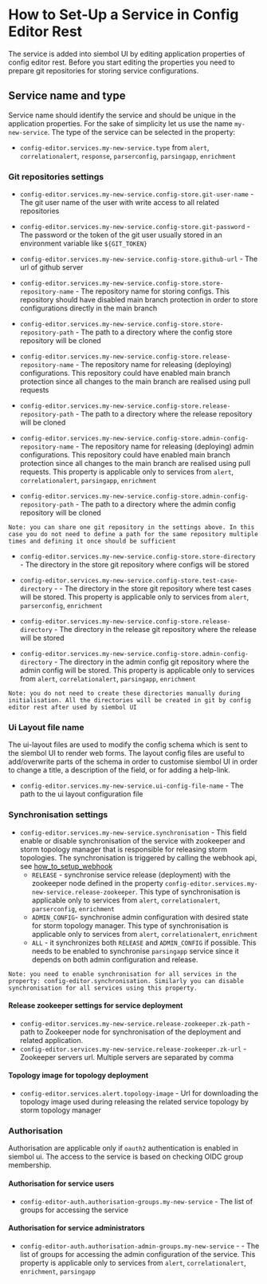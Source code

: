 # How to Set-Up a Service in Config Editor Rest
The service is added into siembol UI by editing application properties of config editor rest.
Before you start editing the properties you need to prepare git repositories for storing service configurations. 
## Service name and type
Service name should identify the service and should be unique in the application properties. For the sake of simplicity let us use the name `my-new-service`. The type of the service can be selected in the property:
- `config-editor.services.my-new-service.type` from `alert`, `correlationalert`, `response`, `parserconfig`, `parsingapp`, `enrichment`

### Git repositories settings

- `config-editor.services.my-new-service.config-store.git-user-name` - The git user name of the user with write access to all related repositories

- `config-editor.services.my-new-service.config-store.git-password` - The password or the token of the git user usually stored in an environment variable like `${GIT_TOKEN}`

- `config-editor.services.my-new-service.config-store.github-url` - The url of github server

- `config-editor.services.my-new-service.config-store.store-repository-name` - The repository name for storing configs. This repository should have disabled main branch protection in order to store configurations directly in the main branch

- `config-editor.services.my-new-service.config-store.store-repository-path` - The path to a directory where the config store repository will be cloned

- `config-editor.services.my-new-service.config-store.release-repository-name` - The repository name for releasing (deploying) configurations. This repository could have enabled main branch protection since all changes to the main branch are realised using pull requests

- `config-editor.services.my-new-service.config-store.release-repository-path` - The path to a directory where the release repository will be cloned

- `config-editor.services.my-new-service.config-store.admin-config-repository-name` - The repository name for releasing (deploying) admin configurations. This repository could have enabled main branch protection since all changes to the main branch are realised using pull requests. This property is applicable only to services from `alert`, `correlationalert`, `parsingapp`, `enrichment`

- `config-editor.services.my-new-service.config-store.admin-config-repository-path` - The path to a directory where the admin config repository will be cloned

```
Note: you can share one git repository in the settings above. In this case you do not need to define a path for the same repository multiple times and defining it once should be sufficient
```

- `config-editor.services.my-new-service.config-store.store-directory` - The directory in the store git repository where configs will be stored

- `config-editor.services.my-new-service.config-store.test-case-directory` - - The directory in the store git repository where test cases will be stored. This property is applicable only to services from `alert`, `parserconfig`, `enrichment`

- `config-editor.services.my-new-service.config-store.release-directory` - The directory in the release git repository where the release will be stored

- `config-editor.services.my-new-service.config-store.admin-config-directory` - The directory in the admin config git repository where the admin config will be stored.  This property is applicable only to services from `alert`, `correlationalert`, `parsingapp`, `enrichment`

```
Note: you do not need to create these directories manually during initialisation. All the directories will be created in git by config editor rest after used by siembol UI
```
### Ui Layout file name
The ui-layout files are used to modify the config schema which is sent to the siembol UI to render web forms. The layout config files are useful to add/overwrite parts of the schema in order to customise siembol UI in order to change a title, a description of the field, or for adding a help-link.
- `config-editor.services.my-new-service.ui-config-file-name` - The path to the ui layout configuration file

### Synchronisation settings
- `config-editor.services.my-new-service.synchronisation` - This field enable or disable synchronisation of the service with zookeeper and storm topology manager that is responsible for releasing storm topologies. The synchronisation is triggered by calling the webhook api, see [how_to_setup_webhook](https://github.com/G-Research/siembol/blob/master/docs/deployment/how-tos/how_to_setup_github_webhook.md) 
    - `RELEASE` - synchronise service release (deployment) with the zookeeper node defined in the property `config-editor.services.my-new-service.release-zookeeper`. This type of synchronisation is applicable only to services from `alert`, `correlationalert`, `parserconfig`, `enrichment`
    - `ADMIN_CONFIG`- synchronise admin configuration with desired state for storm topology manager. This type of synchronisation is applicable only to services from `alert`, `correlationalert`, `enrichment`
    - `ALL` - it synchronizes both `RELEASE` and `ADMIN_CONFIG` if possible. This needs to be enabled to synchronise `parsingapp` service since it depends on both admin configuration and release.
```
Note: you need to enable synchronisation for all services in the property: config-editor.synchronisation. Similarly you can disable synchronisation for all services using this property.
```    
#### Release zookeeper settings for service deployment
- `config-editor.services.my-new-service.release-zookeeper.zk-path` - path to Zookeeper node for synchronisation of the deployment and related application. 
- `config-editor.services.my-new-service.release-zookeeper.zk-url` -  Zookeeper servers url. Multiple servers are separated by comma

#### Topology image for topology deployment
- `config-editor.services.alert.topology-image` - Url for downloading the topology image used during releasing the related service topology by storm topology manager
### Authorisation
Authorisation are applicable only if `oauth2` authentication is enabled in siembol ui. The access to the service is based on checking OIDC group membership.
#### Authorisation for service users
- `config-editor-auth.authorisation-groups.my-new-service` - The list of groups for accessing the service
#### Authorisation for service administrators
- `config-editor-auth.authorisation-admin-groups.my-new-service` - - The list of groups for accessing the admin configuration of the service. This property is applicable only to services from `alert`, `correlationalert`, `enrichment`, `parsingapp`
